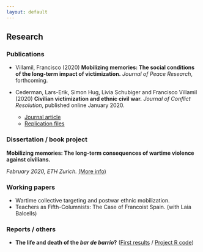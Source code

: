 ```yaml
---
layout: default
---
```


## Research

### Publications

* Villamil, Francisco (2020) **Mobilizing memories: The social conditions of the long-term impact of victimization.** *Journal of Peace Research*, forthcoming.

* Cederman, Lars-Erik, Simon Hug, Livia Schubiger and Francisco Villamil (2020) **Civilian victimization and ethnic civil war.** *Journal of Conflict Resolution*, published online January 2020.

  * [Journal article](https://journals.sagepub.com/doi/full/10.1177/0022002719898873)
  * [Replication files](https://github.com/franvillamil/franvillamil.github.io/raw/master/files/replication_cederman_et_al_2020.zip)

### Dissertation / book project

**Mobilizing memories: The long-term consequences of wartime violence against civilians.**

*February 2020, ETH Zurich.* [(More info)](./dissertation.html)
    
### Working papers

* Wartime collective targeting and postwar ethnic mobilization.
* Teachers as Fifth-Columnists: The Case of Francoist Spain. (with Laia Balcells)

### Reports / others

* **The life and death of the *bar de barrio*?** ([First results](https://github.com/franvillamil/tripadvisor_reviews/blob/master/writing/report.pdf) / [Project R code](https://github.com/franvillamil/tripadvisor_reviews))
